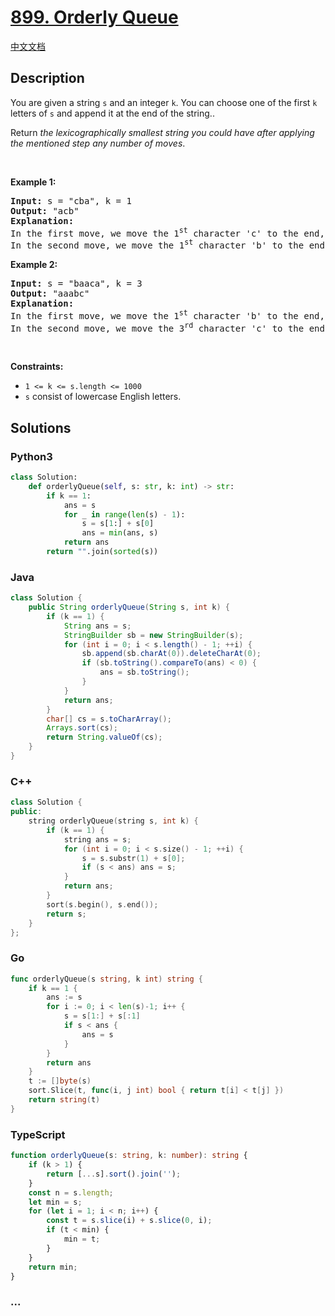 # [899. Orderly Queue](https://leetcode.com/problems/orderly-queue)

[中文文档](/solution/0800-0899/0899.Orderly%20Queue/README.md)

## Description

<p>You are given a string <code>s</code> and an integer <code>k</code>. You can choose one of the first <code>k</code> letters of <code>s</code> and append it at the end of the string..</p>

<p>Return <em>the lexicographically smallest string you could have after applying the mentioned step any number of moves</em>.</p>

<p>&nbsp;</p>
<p><strong>Example 1:</strong></p>

<pre>
<strong>Input:</strong> s = &quot;cba&quot;, k = 1
<strong>Output:</strong> &quot;acb&quot;
<strong>Explanation:</strong> 
In the first move, we move the 1<sup>st</sup> character &#39;c&#39; to the end, obtaining the string &quot;bac&quot;.
In the second move, we move the 1<sup>st</sup> character &#39;b&#39; to the end, obtaining the final result &quot;acb&quot;.
</pre>

<p><strong>Example 2:</strong></p>

<pre>
<strong>Input:</strong> s = &quot;baaca&quot;, k = 3
<strong>Output:</strong> &quot;aaabc&quot;
<strong>Explanation:</strong> 
In the first move, we move the 1<sup>st</sup> character &#39;b&#39; to the end, obtaining the string &quot;aacab&quot;.
In the second move, we move the 3<sup>rd</sup> character &#39;c&#39; to the end, obtaining the final result &quot;aaabc&quot;.
</pre>

<p>&nbsp;</p>
<p><strong>Constraints:</strong></p>

<ul>
	<li><code>1 &lt;= k &lt;= s.length &lt;= 1000</code></li>
	<li><code>s</code> consist of lowercase English letters.</li>
</ul>

## Solutions

<!-- tabs:start -->

### **Python3**

```python
class Solution:
    def orderlyQueue(self, s: str, k: int) -> str:
        if k == 1:
            ans = s
            for _ in range(len(s) - 1):
                s = s[1:] + s[0]
                ans = min(ans, s)
            return ans
        return "".join(sorted(s))
```

### **Java**

```java
class Solution {
    public String orderlyQueue(String s, int k) {
        if (k == 1) {
            String ans = s;
            StringBuilder sb = new StringBuilder(s);
            for (int i = 0; i < s.length() - 1; ++i) {
                sb.append(sb.charAt(0)).deleteCharAt(0);
                if (sb.toString().compareTo(ans) < 0) {
                    ans = sb.toString();
                }
            }
            return ans;
        }
        char[] cs = s.toCharArray();
        Arrays.sort(cs);
        return String.valueOf(cs);
    }
}
```

### **C++**

```cpp
class Solution {
public:
    string orderlyQueue(string s, int k) {
        if (k == 1) {
            string ans = s;
            for (int i = 0; i < s.size() - 1; ++i) {
                s = s.substr(1) + s[0];
                if (s < ans) ans = s;
            }
            return ans;
        }
        sort(s.begin(), s.end());
        return s;
    }
};
```

### **Go**

```go
func orderlyQueue(s string, k int) string {
	if k == 1 {
		ans := s
		for i := 0; i < len(s)-1; i++ {
			s = s[1:] + s[:1]
			if s < ans {
				ans = s
			}
		}
		return ans
	}
	t := []byte(s)
	sort.Slice(t, func(i, j int) bool { return t[i] < t[j] })
	return string(t)
}
```

### **TypeScript**

```ts
function orderlyQueue(s: string, k: number): string {
    if (k > 1) {
        return [...s].sort().join('');
    }
    const n = s.length;
    let min = s;
    for (let i = 1; i < n; i++) {
        const t = s.slice(i) + s.slice(0, i);
        if (t < min) {
            min = t;
        }
    }
    return min;
}
```

### **...**

```

```

<!-- tabs:end -->
